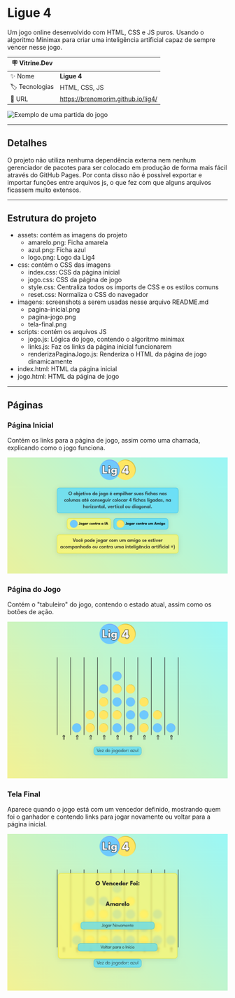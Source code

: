 # Ligue 4

Um jogo online desenvolvido com HTML, CSS e JS puros. Usando o algoritmo Minimax para criar uma inteligência artificial capaz de sempre vencer nesse jogo.

| :placard: Vitrine.Dev |     |
| -------------  | --- |
| :sparkles: Nome        | **Ligue 4**
| :label: Tecnologias | HTML, CSS, JS
| :rocket: URL         | <https://brenomorim.github.io/lig4/>

![Exemplo de uma partida do jogo](https://github.com/BrenoMorim/resumo-html-css/blob/main/imagens/pagina-inicial.png?raw=true#vitrinedev)

---

## Detalhes

O projeto não utiliza nenhuma dependência externa nem nenhum gerenciador de pacotes para ser colocado em produção de forma mais fácil através do GitHub Pages. Por conta disso não é possível exportar e importar funções entre arquivos js, o que fez com que alguns arquivos ficassem muito extensos.

---

## Estrutura do projeto

- assets: contém as imagens do projeto
  - amarelo.png: Ficha amarela
  - azul.png: Ficha azul
  - logo.png: Logo da Lig4
- css: contém o CSS das imagens
  - index.css: CSS da página inicial
  - jogo.css: CSS da página de jogo
  - style.css: Centraliza todos os imports de CSS e os estilos comuns
  - reset.css: Normaliza o CSS do navegador
- imagens: screenshots a serem usadas nesse arquivo README.md
  - pagina-inicial.png
  - pagina-jogo.png
  - tela-final.png
- scripts: contém os arquivos JS
  - jogo.js: Lógica do jogo, contendo o algoritmo minimax
  - links.js: Faz os links da página inicial funcionarem
  - renderizaPaginaJogo.js: Renderiza o HTML da página de jogo dinamicamente
- index.html: HTML da página inicial
- jogo.html: HTML da página de jogo

---

## Páginas

### Página Inicial

Contém os links para a página de jogo, assim como uma chamada, explicando como o jogo funciona.

![Página inicial](./imagens/pagina-inicial.png)

### Página do Jogo

Contém o "tabuleiro" do jogo, contendo o estado atual, assim como os botões de ação.

![Página do jogo](./imagens/pagina-jogo.png)

### Tela Final

Aparece quando o jogo está com um vencedor definido, mostrando quem foi o ganhador e contendo links para jogar novamente ou voltar para a página inicial.

![Tela final do jogo](./imagens/tela-final.png)
